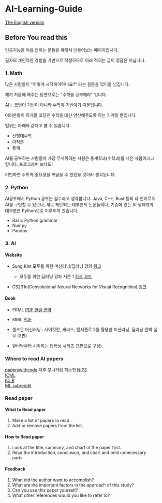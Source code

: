 # AI-Learning-Guide

[The English version](./English/README.md)

## Before You read this
인공지능을 처음 접하는 분들을 위해서 만들어보는 페이지입니다.

필자의 개인적인 경험을 기반으로 작성하므로 아래 적히는 글이 정답은 아닙니다.

### 1. Math
많은 사람들이 "어떻게 시작해야하나요?" 라는 질문을 많이들 남깁니다.

제가 처음에 해주는 답변으로는 "수학을 공부해라" 입니다.

AI는 코딩이 기반이 아니라 수학이 기반이기 때문입니다.

여러분들이 하게될 코딩은 수학을 대신 연산해주도록 하는 기계일 뿐입니다.

범위는 아래와 같다고 볼 수 있습니다.

- 선형대수학
- 미적분
- 통계

AI를 공부하는 사람들이 가장 무서워하는 사람은 통계학과(수학과)를 나온 사람이라고 합니다. 프로그래머 보다도!

이만하면 수학의 중요성을 깨달을 수 있었을 것이라 생각됩니다.

### 2. Python
AI공부에서 Python 공부는 필수라고 생각합니다.
Java, C++, Rust 등의 타 언어로도 AI를 구현할 수 있으나, 새로 제안되는 대부분의 논문들이나, 기존에 있는 AI 생태계의 대부분은 Python으로 이루어져 있습니다.

- Basic Python grammar
- Numpy
- Pandas

### 3. AI
#### Website
- Sung Kim 모두를 위한 머신러닝/딥러닝 강의 [링크](http://hunkim.github.io/ml/)
	- 모두를 위한 딥러닝 강좌 시즌 1 [링크](https://youtube.com/playlist?list=PLlMkM4tgfjnLSOjrEJN31gZATbcj_MpUm) [코드](https://github.com/hunkim/DeepLearningZeroToAll)

- CS231n(Convolutional Neural Networks for Visual Recognition) [링크](https://youtube.com/playlist?list=PL3FW7Lu3i5JvHM8ljYj-zLfQRF3EO8sYv)



#### Book
- PRML [PDF](https://www.microsoft.com/en-us/research/uploads/prod/2006/01/Bishop-Pattern-Recognition-and-Machine-Learning-2006.pdf) [한글 번역](http://norman3.github.io/prml/)

- MML [PDF](https://mml-book.github.io/) 

- 핸즈온 머신러닝 : 사이킷런, 케라스, 텐서플로 2를 활용한 머신러닝, 딥러닝 완벽 실무 (2판)

- 밑바닥부터 시작하는 딥러닝 시리즈 (3편으로 구성)


### Where to read AI papers
[paperswithcode](https://paperswithcode.com/methods) 자주 모니터링 하는편
[NIPS](https://nips.cc/)  
[ICML](https://icml.cc/)  
[ICLR](https://iclr.cc/)  
[ML subreddit](https://www.reddit.com/r/MachineLearning/)    

### Read paper
#### What to Read paper
1. Make a list of papers to read
2. Add or remove papers from the list.

#### How to Read paper
1. Look at the title, summary, and chart of the paper first.
2. Read the introduction, conclusion, and chart and omit unnecessary parts.

#### Feedback
1. What did the author want to accomplish?
2. What are the important factors in the approach of this study?
3. Can you use this paper yourself? 
4. What other references would you like to refer to?